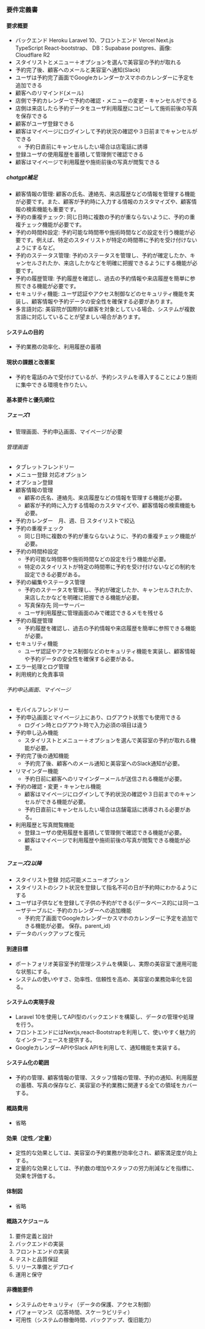 ### 要件定義書

#### 要求概要
- バックエンド Heroku Laravel 10、フロントエンド Vercel Next.js TypeScript React-bootstrap、 DB：Supabase postgres、画像: Cloudflare R2
- スタイリストとメニュー＋オプションを選んで美容室の予約が取れる
- 予約完了後、顧客へのメールと美容室へ通知(Slack)
- ユーザは予約完了画面でGoogleカレンダーかスマホのカレンダーに予定を追加できる
- 顧客へのリマインド(メール)
- 店側で予約カレンダーで予約の確認・メニューの変更・キャンセルができる
- 店側は来店したら予約データをユーザ利用履歴にコピーして施術前後の写真を保存できる
- 顧客がユーザ登録できる
- 顧客はマイページにログインして予約状況の確認や３日前までキャンセルができる
  - 予約日直前にキャンセルしたい場合は店電話に誘導
- 登録ユーザの使用履歴を蓄積して管理側で確認できる
- 顧客はマイページで利用履歴や施術前後の写真が閲覧できる
##### chatgpt補足
- 顧客情報の管理: 顧客の氏名、連絡先、来店履歴などの情報を管理する機能が必要です。また、顧客が予約時に入力する情報のカスタマイズや、顧客情報の検索機能も重要です。
- 予約の重複チェック: 同じ日時に複数の予約が重ならないように、予約の重複チェック機能が必要です。
- 予約の時間枠設定: 予約可能な時間帯や施術時間などの設定を行う機能が必要です。例えば、特定のスタイリストが特定の時間帯に予約を受け付けないようにするなど。
- 予約のステータス管理: 予約のステータスを管理し、予約が確定したか、キャンセルされたか、来店したかなどを明確に把握できるようにする機能が必要です。
- 予約の履歴管理: 予約履歴を確認し、過去の予約情報や来店履歴を簡単に参照できる機能が必要です。
- セキュリティ機能: ユーザ認証やアクセス制御などのセキュリティ機能を実装し、顧客情報や予約データの安全性を確保する必要があります。
- 多言語対応: 美容院が国際的な顧客を対象としている場合、システムが複数言語に対応していることが望ましい場合があります。

#### システムの目的
- 予約業務の効率化、利用履歴の蓄積

#### 現状の課題と改善案
- 予約を電話のみで受付けているが、予約システムを導入することにより施術に集中できる環境を作りたい。

#### 基本要件と優先順位
##### フェーズ1
- 管理画面、予約申込画面、マイページが必要
###### 管理画面
- タブレットフレンドリー
- メニュー登録 対応オプション
- オプション登録
- 顧客情報の管理
  - 顧客の氏名、連絡先、来店履歴などの情報を管理する機能が必要。
  - 顧客が予約時に入力する情報のカスタマイズや、顧客情報の検索機能も必要。
- 予約カレンダー　月、週、日  スタイリストで絞込
- 予約の重複チェック
  - 同じ日時に複数の予約が重ならないように、予約の重複チェック機能が必要。
- 予約の時間枠設定
  - 予約可能な時間帯や施術時間などの設定を行う機能が必要。
  - 特定のスタイリストが特定の時間帯に予約を受け付けないなどの制約を設定できる必要がある。
- 予約の編集やステータス管理
  - 予約のステータスを管理し、予約が確定したか、キャンセルされたか、来店したかなどを明確に把握できる機能が必要。
  - 写真保存先 同一サーバー
  - ユーザ利用履歴に管理画面のみで確認できるメモを残せる
- 予約の履歴管理
  - 予約履歴を確認し、過去の予約情報や来店履歴を簡単に参照できる機能が必要。
- セキュリティ機能
  - ユーザ認証やアクセス制御などのセキュリティ機能を実装し、顧客情報や予約データの安全性を確保する必要がある。
- エラー処理とログ管理
- 利用規約と免責事項
###### 予約申込画面、マイページ
- モバイルフレンドリー
- 予約申込画面とマイページ上にあり、ログアウト状態でも使用できる
  - ログイン時とログアウト時で入力必須の項目は違う
- 予約申し込み機能
  - スタイリストとメニュー＋オプションを選んで美容室の予約が取れる機能が必要。
- 予約完了後の通知機能
  - 予約完了後、顧客へのメール通知と美容室へのSlack通知が必要。
- リマインダー機能
  - 予約日前に顧客へのリマインダーメールが送信される機能が必要。
- 予約の確認・変更・キャンセル機能
  - 顧客はマイページにログインして予約状況の確認や３日前までのキャンセルができる機能が必要。
  - 予約日直前にキャンセルしたい場合は店舗電話に誘導される必要がある。
- 利用履歴と写真閲覧機能
  - 登録ユーザの使用履歴を蓄積して管理側で確認できる機能が必要。
  - 顧客はマイページで利用履歴や施術前後の写真が閲覧できる機能が必要。
##### フェーズ2以降
- スタイリスト登録 対応可能メニューオプション
- スタイリストのシフト状況を登録して指名不可の日が予約時にわかるようにする
- ユーザは子供などを登録して子供の予約ができる(データベース的には同一ユーザテーブルに- 予約のカレンダーへの追加機能
  - 予約完了画面でGoogleカレンダーかスマホのカレンダーに予定を追加できる機能が必要。
保存。parent_id)
- データのバックアップと復元

#### 到達目標
- ポートフォリオ美容室予約管理システムを構築し、実際の美容室で運用可能な状態にする。
- システムの使いやすさ、効率性、信頼性を高め、美容室の業務効率化を図る。

#### システムの実現手段
- Laravel 10を使用してAPI型のバックエンドを構築し、データの管理や処理を行う。
- フロントエンドにはNextjs,react-Bootstrapを利用して、使いやすく魅力的なインターフェースを提供する。
- GoogleカレンダーAPIやSlack APIを利用して、通知機能を実装する。

#### システム化の範囲
- 予約の管理、顧客情報の管理、スタッフ情報の管理、予約の通知、利用履歴の蓄積、写真の保存など、美容室の予約業務に関連する全ての領域をカバーする。

#### 概路費用
- 省略

#### 効果（定性／定量）
- 定性的な効果としては、美容室の予約業務が効率化され、顧客満足度が向上する。
- 定量的な効果としては、予約数の増加やスタッフの労力削減などを指標に、効果を評価する。

#### 体制図
- 省略

#### 概路スケジュール
1. 要件定義と設計
2. バックエンドの実装
3. フロントエンドの実装
4. テストと品質保証
5. リリース準備とデプロイ
6. 運用と保守

#### 非機能要件
- システムのセキュリティ（データの保護、アクセス制御）
- パフォーマンス（応答時間、スケーラビリティ）
- 可用性（システムの稼働時間、バックアップ、復旧能力）
